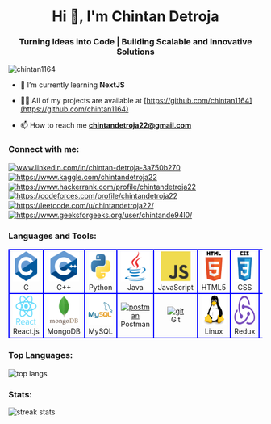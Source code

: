 <h1 align="center">Hi 👋, I'm Chintan Detroja</h1>
<h3 align="center">Turning Ideas into Code | Building Scalable and Innovative Solutions</h3>

<p align="left"> <img src="https://komarev.com/ghpvc/?username=chintan1164&label=Profile%20views&color=0e75b6&style=flat" alt="chintan1164" /> </p>

- 🌱 I’m currently learning **NextJS**

- 👨‍💻 All of my projects are available at [https://github.com/chintan1164](https://github.com/chintan1164)

- 📫 How to reach me **chintandetroja22@gmail.com**

<h3 align="left">Connect with me:</h3>
<p align="left">
<a href="https://linkedin.com/in/www.linkedin.com/in/chintan-detroja-3a750b270" target="blank"><img align="center" src="https://raw.githubusercontent.com/rahuldkjain/github-profile-readme-generator/master/src/images/icons/Social/linked-in-alt.svg" alt="www.linkedin.com/in/chintan-detroja-3a750b270" height="30" width="40" /></a>
<a href="https://kaggle.com/https://www.kaggle.com/chintandetroja22" target="blank"><img align="center" src="https://raw.githubusercontent.com/rahuldkjain/github-profile-readme-generator/master/src/images/icons/Social/kaggle.svg" alt="https://www.kaggle.com/chintandetroja22" height="30" width="40" /></a>
<a href="https://www.hackerrank.com/https://www.hackerrank.com/profile/chintandetroja22" target="blank"><img align="center" src="https://raw.githubusercontent.com/rahuldkjain/github-profile-readme-generator/master/src/images/icons/Social/hackerrank.svg" alt="https://www.hackerrank.com/profile/chintandetroja22" height="30" width="40" /></a>
<a href="https://codeforces.com/profile/https://codeforces.com/profile/chintandetroja22" target="blank"><img align="center" src="https://raw.githubusercontent.com/rahuldkjain/github-profile-readme-generator/master/src/images/icons/Social/codeforces.svg" alt="https://codeforces.com/profile/chintandetroja22" height="30" width="40" /></a>
<a href="https://www.leetcode.com/https://leetcode.com/u/chintandetroja22/" target="blank"><img align="center" src="https://raw.githubusercontent.com/rahuldkjain/github-profile-readme-generator/master/src/images/icons/Social/leet-code.svg" alt="https://leetcode.com/u/chintandetroja22/" height="30" width="40" /></a>
<a href="https://auth.geeksforgeeks.org/user/https://www.geeksforgeeks.org/user/chintande94l0/" target="blank"><img align="center" src="https://raw.githubusercontent.com/rahuldkjain/github-profile-readme-generator/master/src/images/icons/Social/geeks-for-geeks.svg" alt="https://www.geeksforgeeks.org/user/chintande94l0/" height="30" width="40" /></a>
</p>

<h3 align="left">Languages and Tools:</h3>
<table>
<tr>
    <td align="center" width="96" style="border:2px solid blue">
        <a href="https://www.cprogramming.com/" target="_blank" rel="noreferrer">
            <img src="https://raw.githubusercontent.com/devicons/devicon/master/icons/c/c-original.svg" alt="c" width="60" height="60"/>
        </a>
        <br>C</br>
    </td>
    <td align="center" width="96" style="border:2px solid blue">
        <a href="https://www.w3schools.com/cpp/" target="_blank" rel="noreferrer">
            <img src="https://raw.githubusercontent.com/devicons/devicon/master/icons/cplusplus/cplusplus-original.svg" alt="cplusplus" width="60" height="60"/>
        </a>
        <br>C++</br>
    </td>
    <td align="center" width="96" style="border:2px solid blue">
        <a href="https://www.python.org" target="_blank" rel="noreferrer">
            <img src="https://raw.githubusercontent.com/devicons/devicon/master/icons/python/python-original.svg" alt="python" width="60" height="60"/>
        </a>
        <br>Python</br>
    </td>
    <td align="center" width="96" style="border:2px solid blue">
        <a href="https://www.java.com" target="_blank" rel="noreferrer">
            <img src="https://raw.githubusercontent.com/devicons/devicon/master/icons/java/java-original.svg" alt="java" width="60" height="60"/>
        </a>
        <br>Java</br>
    </td>
    <td align="center" width="96" style="border:2px solid blue">
        <a href="https://developer.mozilla.org/en-US/docs/Web/JavaScript" target="_blank" rel="noreferrer">
            <img src="https://raw.githubusercontent.com/devicons/devicon/master/icons/javascript/javascript-original.svg" alt="javascript" width="60" height="60"/>
        </a>
        <br>JavaScript</br>
    </td>
    <td align="center" width="96" style="border:2px solid blue">
        <a href="https://www.w3.org/html/" target="_blank" rel="noreferrer">
            <img src="https://raw.githubusercontent.com/devicons/devicon/master/icons/html5/html5-original-wordmark.svg" alt="html5" width="60" height="60"/>
        </a>
        <br>HTML5</br>
    </td>
    <td align="center" width="96" style="border:2px solid blue">
        <a href="https://www.w3schools.com/css/" target="_blank" rel="noreferrer">
            <img src="https://raw.githubusercontent.com/devicons/devicon/master/icons/css3/css3-original-wordmark.svg" alt="css3" width="60" height="60"/>
        </a>
        <br>CSS</br>
    </td>
    <td align="center" width="96" style="border:2px solid blue">
        <a href="https://nodejs.org" target="_blank" rel="noreferrer">
            <img src="https://raw.githubusercontent.com/devicons/devicon/master/icons/nodejs/nodejs-original-wordmark.svg" alt="nodejs" width="60" height="60"/>
        </a>
        <br>Node.js</br>
    </td>
    <td align="center" width="96" style="border:2px solid blue">
        <a href="https://expressjs.com" target="_blank" rel="noreferrer">
            <img src="https://raw.githubusercontent.com/devicons/devicon/master/icons/express/express-original-wordmark.svg" alt="express" width="60" height="60"/>
        </a>
        <br>Express.js</br>
    </td>
</tr>
<tr>
    <td align="center" width="96" style="border:2px solid blue">
        <a href="https://reactjs.org/" target="_blank" rel="noreferrer">
            <img src="https://raw.githubusercontent.com/devicons/devicon/master/icons/react/react-original-wordmark.svg" alt="react" width="60" height="60"/>
        </a>
        <br>React.js</br>
    </td>
    <td align="center" width="96" style="border:2px solid blue">
        <a href="https://www.mongodb.com/" target="_blank" rel="noreferrer">
            <img src="https://raw.githubusercontent.com/devicons/devicon/master/icons/mongodb/mongodb-original-wordmark.svg" alt="mongodb" width="60" height="60"/>
        </a>
        <br>MongoDB</br>
    </td>
    <td align="center" width="96" style="border:2px solid blue">
        <a href="https://www.mysql.com/" target="_blank" rel="noreferrer">
            <img src="https://raw.githubusercontent.com/devicons/devicon/master/icons/mysql/mysql-original-wordmark.svg" alt="mysql" width="60" height="60"/>
        </a>
        <br>MySQL</br>
    </td>
    <td align="center" width="96" style="border:2px solid blue">
        <a href="https://postman.com" target="_blank" rel="noreferrer">
            <img src="https://www.vectorlogo.zone/logos/getpostman/getpostman-icon.svg" alt="postman" width="60" height="60"/>
        </a>
        <br>Postman</br>
    </td>
    <td align="center" width="96" style="border:2px solid blue">
        <a href="https://git-scm.com/" target="_blank" rel="noreferrer">
            <img src="https://www.vectorlogo.zone/logos/git-scm/git-scm-icon.svg" alt="git" width="60" height="60"/>
        </a>
        <br>Git</br>
    </td>
    <td align="center" width="96" style="border:2px solid blue">
        <a href="https://www.linux.org/" target="_blank" rel="noreferrer">
            <img src="https://raw.githubusercontent.com/devicons/devicon/master/icons/linux/linux-original.svg" alt="linux" width="60" height="60"/>
        </a>
        <br>Linux</br>
    </td>
    <td align="center" width="96" style="border:2px solid blue">
        <a href="https://redux.js.org" target="_blank" rel="noreferrer">
            <img src="https://raw.githubusercontent.com/devicons/devicon/master/icons/redux/redux-original.svg" alt="redux" width="60" height="60"/>
        </a>
        <br>Redux</br>
    </td>
    <td align="center" width="96" style="border:2px solid blue">
        <a href="https://getbootstrap.com" target="_blank" rel="noreferrer">
            <img src="https://raw.githubusercontent.com/devicons/devicon/master/icons/bootstrap/bootstrap-plain-wordmark.svg" alt="bootstrap" width="60" height="60"/>
        </a>
        <br>Bootstrap</br>
    </td>
    <td align="center" width="96" style="border:2px solid blue">
        <a href="https://tailwindcss.com/" target="_blank" rel="noreferrer">
            <img src="https://www.vectorlogo.zone/logos/tailwindcss/tailwindcss-icon.svg" alt="tailwind" width="60" height="60"/>
        </a>
        <br>Tailwind</br>
    </td>
</tr>
</table>



<h3 align="left">Top Languages:</h3>
<img width=325 align="center" src="https://github-readme-stats.vercel.app/api/top-langs/?username=chintan1164&hide=HTML&langs_count=8&layout=compact&theme=react&border_radius=10&size_weight=0.5&count_weight=0.5&exclude_repo=github-readme-stats" alt="top langs" />

<h3 align="left">Stats:</h3>
<img width=390 src="https://streak-stats.demolab.com/?user=chintan1164&count_private=true&theme=react&border_radius=10" alt="streak stats"/>
